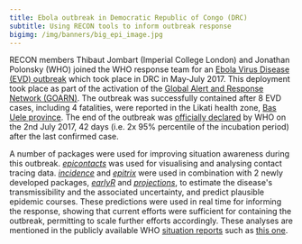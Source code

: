 ```yaml
---
title: Ebola outbreak in Democratic Republic of Congo (DRC)
subtitle: Using RECON tools to inform outbreak response
bigimg: /img/banners/big_epi_image.jpg
---
```


RECON members Thibaut Jombart (Imperial College London) and Jonathan Polonsky
(WHO) joined the WHO response team for an [Ebola Virus Disease (EVD)
outbreak](http://www.afro.who.int/news/ebola-virus-disease-democratic-republic-congo)
which took place in DRC in May-July 2017. This deployment took place as part of
the activation of the [Global Alert and Response Network
(GOARN)](http://www.who.int/ihr/alert_and_response/outbreak-network/en/).  The
outbreak was successfully contained after 8 EVD cases, including 4 fatalities,
were reported in the Likati health zone, [Bas Uele
province](https://en.wikipedia.org/wiki/Bas-Uele). The end of the outbreak was
[officially
declared](http://www.afro.who.int/news/who-declares-end-ebola-outbreak-democratic-republic-congo)
by WHO on the 2nd July 2017, 42 days (i.e. 2x 95% percentile of the incubation
period) after the last confirmed case.

A number of packages were used for improving situation awareness during this
outbreak. [*epicontacts*](http://www.repidemicsconsortium.org/epicontacts/) was
used for visualising and analysing contact tracing
data. [*incidence*](http://www.repidemicsconsortium.org/incidence/) and
[*epitrix*](https://github.com/reconhub/epitrix) were used in combination with 2
newly developed packages,
[*earlyR*](http://www.repidemicsconsortium.org/earlyR/) and
[*projections*](https://github.com/reconhub/projections), to estimate the
disease's transmissibility and the associated uncertainty, and predict plausible
epidemic courses. These predictions were used in real time for informing the
response, showing that current efforts were sufficient for containing the
outbreak, permitting to scale further efforts accordingly. These analyses are
mentioned in the publicly available WHO [situation
reports](http://www.afro.who.int/health-topics/ebola-virus-disease) such as
[this
one](http://apps.who.int/iris/bitstream/10665/255615/1/EbolaDRC-01062017.pdf).

